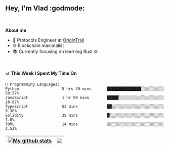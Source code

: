 ## Hey, I'm Vlad :godmode:

<br/>

**About me**
- 💼 Protocols Engineer at [OriginTrail](https://github.com/OriginTrail)
- 🌐 Blockchain maximalist
- 📚 Currently focusing on learning Rust :gear:

<br/>

<!--START_SECTION:waka-->
📊 **This Week I Spent My Time On** 

```text
💬 Programming Languages: 
Python                   5 hrs 39 mins       ███████████████░░░░░░░░░░   59.57% 
JavaScript               1 hr 59 mins        █████░░░░░░░░░░░░░░░░░░░░   20.87% 
TypeScript               53 mins             ██░░░░░░░░░░░░░░░░░░░░░░░   9.38% 
Solidity                 39 mins             █░░░░░░░░░░░░░░░░░░░░░░░░   7.0% 
TOML                     14 mins             ░░░░░░░░░░░░░░░░░░░░░░░░░   2.53%

```


<!--END_SECTION:waka-->


| <a href="https://github.com/anuraghazra/github-readme-stats"><img align="center" src="https://github-readme-stats.vercel.app/api?username=u-hubar&show_icons=true&include_all_commits=true&theme=dark&hide_border=true" alt="My github stats" /></a> | <a href="https://github.com/anuraghazra/github-readme-stats"><img align="center" src="https://github-readme-stats.vercel.app/api/top-langs/?username=u-hubar&layout=compact&theme=dark&hide_border=true" /></a> |
| ------------- | ------------- |
